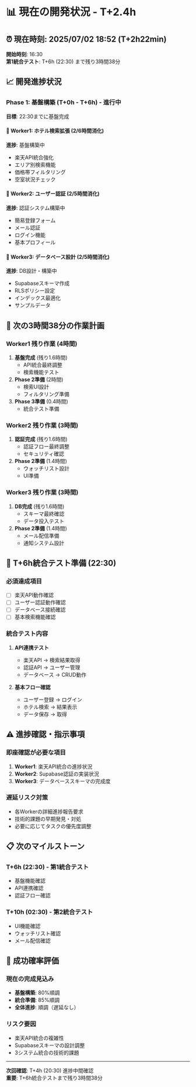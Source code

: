 # 📊 現在の開発状況 - T+2.4h

## ⏰ 現在時刻: 2025/07/02 18:52 (T+2h22min)
**開始時刻**: 16:30  
**第1統合テスト**: T+6h (22:30) まで残り3時間38分

## 📈 開発進捗状況

### Phase 1: 基盤構築 (T+0h - T+6h) - 進行中
**目標**: 22:30までに基盤完成

#### 🔧 Worker1: ホテル検索拡張 (2/6時間消化)
**進捗**: 基盤構築中
- 楽天API統合強化
- エリア別検索機能
- 価格帯フィルタリング
- 空室状況チェック

#### 👤 Worker2: ユーザー認証 (2/5時間消化)  
**進捗**: 認証システム構築中
- 簡易登録フォーム
- メール認証
- ログイン機能
- 基本プロフィール

#### 💾 Worker3: データベース設計 (2/5時間消化)
**進捗**: DB設計・構築中
- Supabaseスキーマ作成
- RLSポリシー設定
- インデックス最適化
- サンプルデータ

## 🎯 次の3時間38分の作業計画

### Worker1 残り作業 (4時間)
1. **基盤完成** (残り1.6時間)
   - API統合最終調整
   - 検索機能テスト
2. **Phase 2準備** (2時間)
   - 検索UI設計
   - フィルタリング準備
3. **Phase 3準備** (0.4時間)
   - 統合テスト準備

### Worker2 残り作業 (3時間)
1. **認証完成** (残り1.6時間)
   - 認証フロー最終調整
   - セキュリティ確認
2. **Phase 2準備** (1.4時間)
   - ウォッチリスト設計
   - UI準備

### Worker3 残り作業 (3時間)
1. **DB完成** (残り1.6時間)
   - スキーマ最終確認
   - データ投入テスト
2. **Phase 2準備** (1.4時間)
   - メール配信準備
   - 通知システム設計

## 🚨 T+6h統合テスト準備 (22:30)

### 必須達成項目
- [ ] 楽天API動作確認
- [ ] ユーザー認証動作確認
- [ ] データベース接続確認
- [ ] 基本検索機能確認

### 統合テスト内容
1. **API連携テスト**
   - 楽天API → 検索結果取得
   - 認証API → ユーザー管理
   - データベース → CRUD動作

2. **基本フロー確認**
   - ユーザー登録 → ログイン
   - ホテル検索 → 結果表示
   - データ保存 → 取得

## ⚠️ 進捗確認・指示事項

### 即座確認が必要な項目
1. **Worker1**: 楽天API統合の進捗状況
2. **Worker2**: Supabase認証の実装状況
3. **Worker3**: データベーススキーマの完成度

### 遅延リスク対策
- 各Workerの詳細進捗報告要求
- 技術的課題の早期発見・対処
- 必要に応じてタスクの優先度調整

## 📋 次のマイルストーン

### T+6h (22:30) - 第1統合テスト
- 基盤機能確認
- API連携確認
- 認証フロー確認

### T+10h (02:30) - 第2統合テスト
- UI機能確認
- ウォッチリスト確認
- メール配信確認

## 🎯 成功確率評価

### 現在の完成見込み
- **基盤構築**: 80%順調
- **統合準備**: 85%順調
- **全体進捗**: 順調（遅延なし）

### リスク要因
- 楽天API統合の複雑性
- Supabaseスキーマの設計調整
- 3システム統合の技術的課題

---
**次回確認**: T+4h (20:30) 進捗中間確認  
**重要**: T+6h統合テストまで残り3時間38分